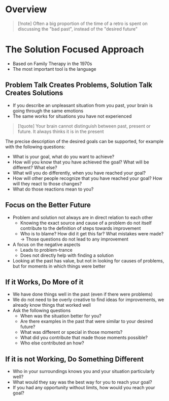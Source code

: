 # Overview

> [!note] Often a big proportion of the time of a retro is spent on discussing the "bad past", instead of the "desired future"

# The Solution Focused Approach

- Based on Family Therapy in the 1970s
- The most important tool is the language

## Problem Talk Creates Problems, Solution Talk Creates Solutions

- If you describe an unpleasant situation from you past, your brain is going through the same emotions
- The same works for situations you have not experienced

> [!quote] Your brain cannot distinguish between past, present or future. It always thinks it is in the present

The precise description of the desired goals can be supported, for example with the following questions:
- What is your goal, what do you want to achieve?
- How will you know that you have achieved the goal? What will be different? What else?
- What will you do differently, when you have reached your goal?
- How will other people recognize that you have reached your goal? How will they react to those changes?
- What do those reactions mean to you?

## Focus on the Better Future

- Problem and solution not always are in direct relation to each other
	- Knowing the exact source and cause of a problem do not itself contribute to the definition of steps towards improvement
	- Who is to blame? How did it get this far? What mistakes were made? -> Those questions do not lead to any improvement
- A focus on the negative aspects
	- Leads to problem-trance
	- Does not directly help with finding a solution
- Looking at the past has value, but not in looking for causes of problems, but for moments in which things were better

## If it Works, Do More of it

- We have done things well in the past (even if there were problems)
- We do not need to be overly creative to find ideas for improvements, we already know things that worked well
- Ask the following questions
	- When was the situation better for you?
	- Are there examples in the past that were similar to your desired future?
	- What was different or special in those moments?
	- What did you contribute that made those moments possible?
	- Who else contributed an how?

## If it is not Working, Do Something Different

- Who in your surroundings knows you and your situation particularly well?
- What would they say was the best way for you to reach your goal?
- If you had any opportunity without limits, how would you reach your goal?
